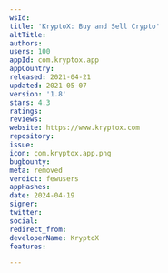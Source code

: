 ```yaml
---
wsId: 
title: 'KryptoX: Buy and Sell Crypto'
altTitle: 
authors: 
users: 100
appId: com.kryptox.app
appCountry: 
released: 2021-04-21
updated: 2021-05-07
version: '1.8'
stars: 4.3
ratings: 
reviews: 
website: https://www.kryptox.com
repository: 
issue: 
icon: com.kryptox.app.png
bugbounty: 
meta: removed
verdict: fewusers
appHashes: 
date: 2024-04-19
signer: 
twitter: 
social: 
redirect_from: 
developerName: KryptoX
features: 

---
```


